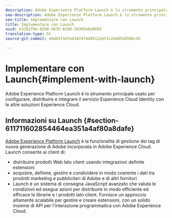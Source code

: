 ```yaml
---
description: Adobe Experience Platform Launch è lo strumento principale usato per configurare, distribuire e integrare il servizio Experience Cloud Identity con le altre soluzioni Experience Cloud.
seo-description: Adobe Experience Platform Launch è lo strumento principale usato per configurare, distribuire e integrare il servizio Experience Cloud Identity con le altre soluzioni Experience Cloud.
seo-title: Implementare con Launch
title: Implementare con Launch
uuid: b3282f8e-82b8-4635-8c80-1b365e8a9693
translation-type: ht
source-git-commit: e6d65f1bfed187d7440512e8f3c2de0550506c95

---
```



# Implementare con Launch{#implement-with-launch}

Adobe Experience Platform Launch è lo strumento principale usato per configurare, distribuire e integrare il servizio Experience Cloud Identity con le altre soluzioni Experience Cloud.

## Informazioni su Launch {#section-611711602854464ea351a4af80a8dafe}

[Adobe Experience Platform Launch](https://docs.adobelaunch.com/) è la funzionalità di gestione dei tag di nuova generazione di Adobe incorporata in Adobe Experience Cloud. Launch consente ai client di:

* distribuire prodotti Web lato client usando integrazioni definite estensioni
* acquisire, definire, gestire e condividere in modo coerente i dati tra prodotti marketing e pubblicitari di Adobe e di altri fornitori
* Launch è un sistema di consegna JavaScript avanzato che valuta le condizioni ed esegue azioni per distribuire in modo efficiente ed efficace le librerie e i prodotti lato client. Fornisce un approccio altamente scalabile per gestire e creare estensioni, con un solido insieme di API per l'interazione programmatica con Adobe Experience Cloud.

